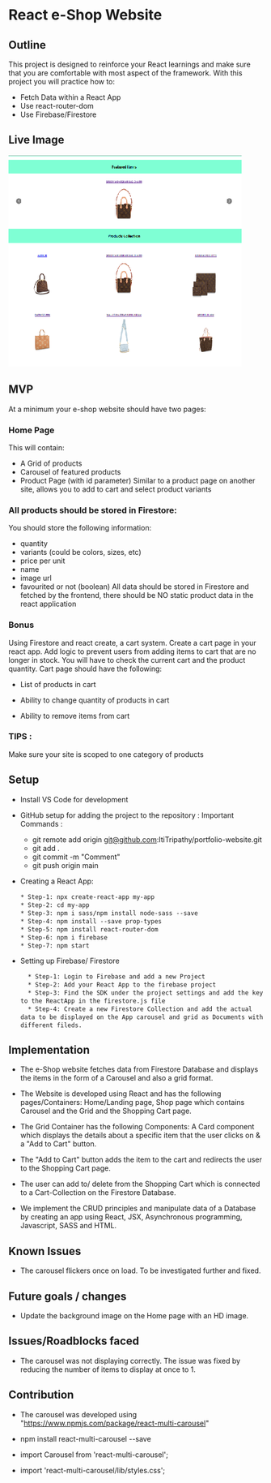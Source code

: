 # React e-Shop Website

## Outline

This project is designed to reinforce your React learnings and make sure that you are comfortable with most aspect of the framework. With this project you will practice how to:

-   Fetch Data within a React App
-   Use react-router-dom
-   Use Firebase/Firestore

## Live Image

![TargetImage](./src/Images/live-image.png)

## MVP

At a minimum your e-shop website should have two pages:

### Home Page

This will contain:

-   A Grid of products
-   Carousel of featured products
-   Product Page (with id parameter) Similar to a product page on another site, allows you to add to cart and select product variants

### All products should be stored in Firestore:

You should store the following information:

-   quantity
-   variants (could be colors, sizes, etc)
-   price per unit
-   name
-   image url
-   favourited or not (boolean) All data should be stored in Firestore and fetched by the frontend, there should be NO static product data in the react application

### Bonus

Using Firestore and react create, a cart system. Create a cart page in your react app. Add logic to prevent users from adding items to cart that are no longer in stock. You will have to check the current cart and the product quantity. Cart page should have the following:

-   List of products in cart

-   Ability to change quantity of products in cart
-   Ability to remove items from cart

### TIPS :

Make sure your site is scoped to one category of products

## Setup

-   Install VS Code for development

-   GitHub setup for adding the project to the repository : Important Commands :

    -   git remote add origin git@github.com:ItiTripathy/portfolio-website.git
    -   git add .
    -   git commit -m "Comment"
    -   git push origin main

-   Creating a React App:

        * Step-1: npx create-react-app my-app
        * Step-2: cd my-app
        * Step-3: npm i sass/npm install node-sass --save
        * Step-4: npm install --save prop-types
        * Step-5: npm install react-router-dom
        * Step-6: npm i firebase
        * Step-7: npm start

-   Setting up Firebase/ Firestore

          * Step-1: Login to Firebase and add a new Project
          * Step-2: Add your React App to the firebase project
          * Step-3: Find the SDK under the project settings and add the key to the ReactApp in the firestore.js file
          * Step-4: Create a new Firestore Collection and add the actual data to be displayed on the App carousel and grid as Documents with different fileds.

## Implementation

-   The e-Shop website fetches data from Firestore Database and displays the items in the form of a Carousel and also a grid format.

-   The Website is developed using React and has the following pages/Containers: Home/Landing page, Shop page which contains Carousel and the Grid and the Shopping Cart page.

-   The Grid Container has the following Components: A Card component which displays the details about a specific item that the user clicks on & a "Add to Cart" button.

-   The "Add to Cart" button adds the item to the cart and redirects the user to the Shopping Cart page.

-   The user can add to/ delete from the Shopping Cart which is connected to a Cart-Collection on the Firestore Database.

-   We implement the CRUD principles and manipulate data of a Database by creating an app using React, JSX, Asynchronous programming, Javascript, SASS and HTML.

## Known Issues

-   The carousel flickers once on load. To be investigated further and fixed.

## Future goals / changes

-   Update the background image on the Home page with an HD image.

## Issues/Roadblocks faced

-   The carousel was not displaying correctly. The issue was fixed by reducing the number of items to display at once to 1.

## Contribution

-   The carousel was developed using "https://www.npmjs.com/package/react-multi-carousel"

-   npm install react-multi-carousel --save
-   import Carousel from 'react-multi-carousel';
-   import 'react-multi-carousel/lib/styles.css';
